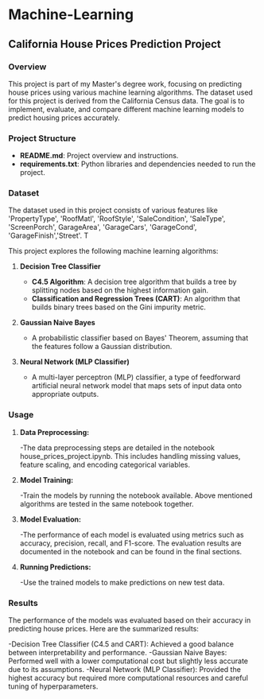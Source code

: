 # Machine-Learning

## California House Prices Prediction Project

### Overview

This project is part of my Master's degree work, focusing on predicting house prices using various machine learning algorithms. The dataset used for this project is derived from the California Census data. The goal is to implement, evaluate, and compare different machine learning models to predict housing prices accurately.

### Project Structure

- **README.md**: Project overview and instructions.
- **requirements.txt**: Python libraries and dependencies needed to run the project.

### Dataset
The dataset used in this project consists of various features like 'PropertyType', 'RoofMatl', 'RoofStyle', 'SaleCondition', 'SaleType', 'ScreenPorch', GarageArea', 'GarageCars', 'GarageCond', 'GarageFinish','Street'. T

This project explores the following machine learning algorithms:

1. **Decision Tree Classifier**
   - **C4.5 Algorithm**: A decision tree algorithm that builds a tree by splitting nodes based on the highest information gain.
   - **Classification and Regression Trees (CART)**: An algorithm that builds binary trees based on the Gini impurity metric.

2. **Gaussian Naive Bayes**
   - A probabilistic classifier based on Bayes' Theorem, assuming that the features follow a Gaussian distribution.

3. **Neural Network (MLP Classifier)**
   - A multi-layer perceptron (MLP) classifier, a type of feedforward artificial neural network model that maps sets of input data onto appropriate outputs.

### Usage
1. **Data Preprocessing:**

   -The data preprocessing steps are detailed in the notebook house_prices_project.ipynb. This includes handling missing values, feature    scaling, and encoding categorical variables.

2. **Model Training:**

   -Train the models by running the notebook available. Above mentioned algorithms are tested in the same notebook together. 
   
3. **Model Evaluation:**

   -The performance of each model is evaluated using metrics such as accuracy, precision, recall, and F1-score. The evaluation results are documented in the notebook and can be found in the final sections.
   
4. **Running Predictions:**

   -Use the trained models to make predictions on new test data.

### Results

The performance of the models was evaluated based on their accuracy in predicting house prices. Here are the summarized results:

   -Decision Tree Classifier (C4.5 and CART): Achieved a good balance between interpretability and performance.
   -Gaussian Naive Bayes: Performed well with a lower computational cost but slightly less accurate due to its assumptions.
   -Neural Network (MLP Classifier): Provided the highest accuracy but required more computational resources and careful tuning of hyperparameters.
